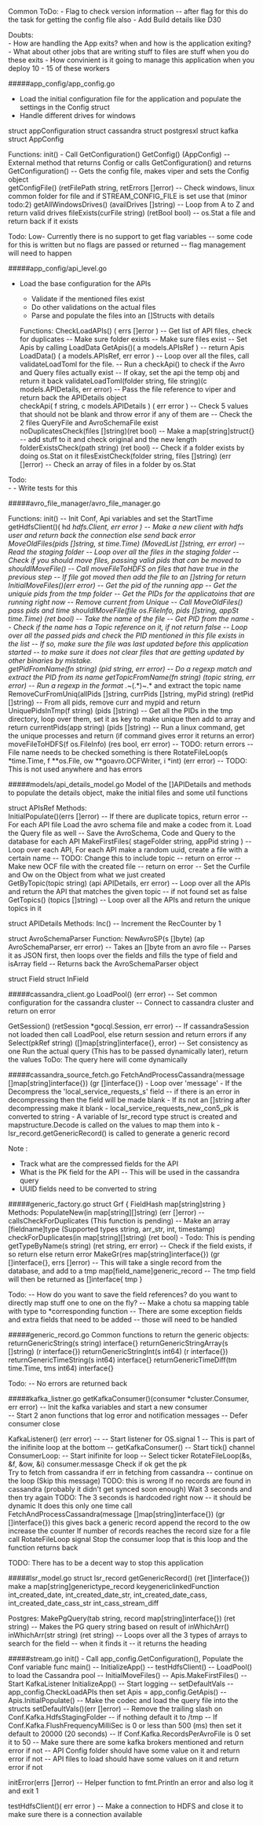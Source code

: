 Common ToDo:
    - Flag to check version information -- after flag for this do the task for getting the config file also
    - Add Build details like D30    
    
Doubts:    
    - How are handling the App exits? when and how is the application exiting?
    - What about other jobs that are writing stuff to files are stuff when you do these exits
    - How convinient is it going to manage this application when you deploy 10 - 15 of these workers

#####app_config/app_config.go
- Load the initial configuration file for the application and populate the settings in the Config struct
- Handle different drives for windows

struct appConfiguration
struct cassandra
struct postgresxl
struct kafka
struct AppConfig
    
   Functions:
        init() - Call GetConfiguration()
        GetConfig() (AppConfig) -- External method that returns Config or calls GetConfiguration() and returns
        GetConfiguration() -- Gets the config file, makes viper and sets the Config object        
        getConfigFile() (retFilePath string, retErrors []error) -- Check windows, linux common folder for file and if STREAM_CONFIG_FILE is set use that (minor todo:2) 
        getAllWindowsDrives() (availDrives []string) -- Loop from A to Z and return valid drives
        fileExists(curFile string) (retBool bool) -- os.Stat a file and return back if it exists
        
Todo:
    Low- Currently there is no support to get flag variables -- some code for this is written but no flags are passed or returned -- flag management will need to happen
                 

#####app_config/api_level.go
- Load the base configuration for the APIs
    - Validate if the mentioned files exist
    - Do other validations on the actual files
    - Parse and populate the files into an []Structs with details
        
   Functions:
        CheckLoadAPIs() ( errs []error ) 
            -- Get list of API files, check for duplicates
            -- Make sure folder exists
            -- Make sure files exist
            -- Set Apis by calling LoadData
        GetApis()( a models.APIsRef ) -- return Apis 
        LoadData() ( a models.APIsRef, err error ) 
            -- Loop over all the files, call validateLoadToml for the file. 
            -- Run a checkApi() to check if the Avro and Query files actually exist
            -- If okay, set the api the temp obj and return it back
        validateLoadToml(folder string, file string)(c models.APIDetails, err error)
            -- Pass the file reference to viper and return back the APIDetails object           
        checkApi( f string, c models.APIDetails ) ( err error )
            -- Check 5 values that should not be blank and throw error if any of them are
            -- Check the 2 files QueryFile and AvroSchemaFile exist                 
        noDuplicatesCheck(files []string)(ret bool)
            -- Make a map[string]struct{} -- add stuff to it and check original and the new length
        folderExistsCheck(path string) (ret bool)
            -- Check if a folder exists by doing os.Stat on it
        filesExistCheck(folder string, files []string) (err []error)
            -- Check an array of files in a folder by os.Stat       
   
Todo:   
    - 
    - Write tests for this 

#####avro_file_manager/avro_file_manager.go

Functions:
    init() -- Init Conf, Api variables and set the StartTime
    getHdfsClient()( hd *hdfs.Client, err error ) -- Make a new client with hdfs user and return back the connection else send back error 
    MoveOldFiles(pids []string, st time.Time) (MovedList []string, err error)
        -- Read the staging folder
        -- Loop over all the files in the staging folder 
        -- Check if you should move files, passing valid pids that can be moved to shouldIMoveFile()
        -- Call moveFileToHDFS on files that have true in the previous step
        -- If file got moved then add the file to an []string for return
    InitialMoveFiles()(err error)
        -- Get the pid of the running app
        -- Get the uniquie pids from the tmp folder
        -- Get the PIDs for the applicatoins that are running right now
        -- Remove current from Unique
        -- Call MoveOldFiles() pass pids and time
    shouldIMoveFile(file os.FileInfo, pids []string, appSt time.Time) (ret bool)
        -- Take the name of the file
        -- Get PID from the name
        -- Check if the name has a Topic reference on it, if not return false
        -- Loop over all the passed pids and check the PID mentioned in this file exists in the list
        -- If so, make sure the file was last updated before this application started -- to make sure it does not clear files that are getting updated by 
            other binaries by mistake.        
    getPidFromName(fn string) (pid string, err error) -- Do a regexp match and extract the PID from its name
    getTopicFromName(fn string) (topic string, err error) -- Run a regexp in the format .*~(.*)~.* and extract the topic name
    RemoveCurFromUniq(allPids []string, currPids []string, myPid string) (retPid []string) -- From all pids, remove curr and mypid and return
    UniquePidsInTmp(f string) (pids []string) -- Get all the PIDs in the tmp directory, loop over them, set it as key to make unique then add to array and return
    currentPids(app string) (pids []string) -- Run a linux command, get the unique processes and return (if command gives error it returns an error)  
    moveFileToHDFS(f os.FileInfo) (res bool, err error) -- TODO: return errors -- File name needs to be checked something is there
    RotateFileLoop(s *time.Time, f **os.File, ow **goavro.OCFWriter, i *int) (err error) -- TODO: This is not used anywhere and has errors
            

#####models/api_details_model.go
Model of the []APIDetails and methods to populate the details object, make the initial files and some util functions

struct APIsRef
    Methods:         
            InitialPopulate()(errs []error) 
                -- If there are duplicate topics, return error
                -- For each API file Load the avro schema file and make a codec from it. Load the Query file as well
                -- Save the AvroSchema, Code and Query to the database for each API 
            MakeFirstFiles( stageFolder string, appPid string )
                -- Loop over each API, For each API make a random uuid, create a file with a certain name -- TODO: Change this to include topic -- return on error
                -- Make new OCF file with the created file -- return on error
                -- Set the Curfile and Ow on the Object from what we just created  
            GetByTopic(topic string) (api APIDetails, err error) -- Loop over all the APIs and return the API that matches the given topic -- if not found set as false
            GetTopics() (topics []string) -- Loop over all the APIs and return the unique topics in it

struct APIDetails
    Methods:
        Inc() -- Increment the RecCounter by 1 
        
struct AvroSchemaParser
Function:
NewAvroSP(s []byte) (ap AvroSchemaParser, err error) 
    -- Takes an []byte from an avro file 
    -- Parses it as JSON first, then loops over the fields and fills the type of field and isArray field
    -- Returns back the AvroSchemaParser object   
        
struct Field
struct InField        
   
   
#####cassandra_client.go
LoadPool() (err error) 
    -- Set common configuration for the cassandra cluster
    -- Connect to cassandra cluster and return on error 
     
GetSession() (retSession *gocql.Session, err error) -- If cassandraSession not loaded then call LoadPool, else return session and return errors if any
Select(pkRef string) ([]map[string]interface{}, error) -- Set consistency as one Run the actual query (This has to be passed dynamically later), return the values
    ToDo: The query here will come dynamically

#####cassandra_source_fetch.go
FetchAndProcessCassandra(message []map[string]interface{}) (gr []interface{})
    - Loop over 'message' 
    - If the Decompress the 'local_service_requests_s' field -- if there is an error in decompressing then the field will be made blank
    - If its not an []string after decompressing make it blank
    - local_service_requests_new_con5_pk is converted to string
    - A variable of lsr_record type struct is created and mapstructure.Decode is called on the values to map them into k
    - lsr_record.getGenericRecord() is called to generate a generic record

Note : 
- Track what are the compressed fields for the API
- What is the PK field for the API -- This will be used in the cassandra query
- UUID fields need to be converted to string

#####generic_factory.go
struct Grf { FieldHash map[string]string }
    Methods:
        PopulateNew(in map[string][]string) (err []error)
            -- callsCheckForDuplicates (This function is pending)
            -- Make an array [fieldname]type  (Supported types string, arr_str, int, timestamp)
        checkForDuplicates(in map[string][]string) (ret bool) - Todo: This is pending
        getTypeByName(s string) (ret string, err error) -- Check if the field exists, if so return else return error
        MakeGr(res map[string]interface{}) (gr []interface{}, errs []error)
            -- This will take a single record from the database, and add to a tmp map[field_name]generic_record<type>
            -- The tmp field will then be returned as []interface{ tmp }

Todo: 
    -- How do you want to save the field references? do you want to directly map stuff one to one on the fly?
    -- Make a chotu sa mapping table with type to *corresponding function
    -- There are some exception fields and extra fields that need to be added -- those will need to be handled


#####generic_record.go
Common functions to return the generic objects: 
    returnGenericString(s string) interface{}
    returnGenericStringArray(s []string) (r interface{})
    returnGenericStringInt(s int64) (r interface{})
    returnGenericTimeString(s int64) interface{}
    returnGenericTimeDiff(tm time.Time, tms int64) interface{}
    
Todo:
    -- No errors are returned back
        
#####kafka_listner.go
getKafkaConsumer()(consumer *cluster.Consumer, err error) 
    -- Init the kafka variables and start a new consumer  
    -- Start 2 anon functions that log error and notification messages
    -- Defer consumer close
     
KafkaListener() (err error) --
    -- Start listener for OS.signal 1 -- This is part of the inifinite loop at the bottom
    -- getKafkaConsumer()
    -- Start tick() channel
    ConsumerLoop:
        -- Start inifinite for loop
        -- Select 
            ticker
                RotateFileLoop(&s, &f, &ow, &i)
            consumer.messasge
                Check if ok
                get the pk                
                Try to fetch from cassandra
                    if err in fetching from cassandra -- continue on the loop (Skip this message) TODO: this is wrong
                If no records are found in cassandra (probably it didn't get synced soon enough)
                Wait 3 seconds and then try again TODO: The 3 seconds is hardcoded right now -- it should be dynamic
                    It does this only one time
                call FetchAndProcessCassandra(message []map[string]interface{}) (gr []interface{}) this gives back a generic record 
                append the record to the ow
                increase the counter
                If number of records reaches the record size for a file call RotateFileLoop
            signal
                Stop the consumer loop that is this loop and the function returns back                
    
TODO: There has to be a decent way to stop this application
    
#####lsr_model.go
struct lsr_record
getGenericRecord() (ret []interface{})
    make a map[string]generictype_record 
    key<string>generic<type>linkedFunction    
        int_created_date, int_created_date_str, 
        int_created_date_cass, int_created_date_cass_str
        int_cass_stream_diff
    
Postgres:
    MakePgQuery(tab string, record map[string]interface{}) (ret string) -- Makes the PG query string based on result of inWhichArr()  
    inWhichArr(str string) (ret string) -- Loops over all the 3 types of arrays to search for the field -- when it finds it -- it returns the heading

#####stream.go
init()  - Call app_config.GetConfiguration(), Populate the Conf variable
func main()
    -- InitializeApp()
    -- testHdfsClient()
    -- LoadPool() to load the Cassandra pool
    -- InitialMoveFiles() 
    -- Apis.MakeFirstFiles()
    -- Start KafkaListener
InitializeApp()
    -- Start logging
    -- setDefaultVals
    -- app_config.CheckLoadAPIs then set Apis = app_config.GetApis()
    -- Apis.InitialPopulate() -- Make the codec and load the query file into the structs
setDefaultVals()(err []error)
    -- Remove the trailing slash on Conf.Kafka.HdfsStagingFolder -- if nothing default it to /tmp
    -- If Conf.Kafka.FlushFrequencyMilliSec is 0 or less than 500 (ms) then set it default to 20000 (20 seconds)
    -- If Conf.Kafka.RecordsPerAvroFile is 0 set it to 50
    -- Make sure there are some kafka brokers mentioned and return error if not
    -- API Config folder should have some value on it and return error if not
    -- API files to load should have some values on it and return error if not 
        
initError(errs []error)
    -- Helper function to fmt.Println an error and also log it and exit 1
    
testHdfsClient()( err error )
    -- Make a connection to HDFS and close it to make sure there is a connection available